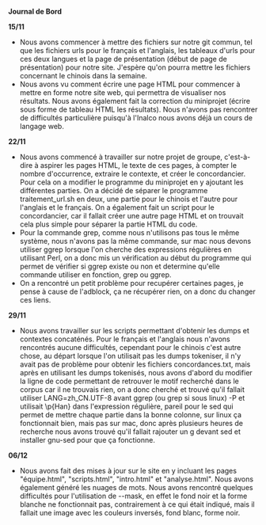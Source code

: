 **Journal de Bord**

**15/11**

- Nous avons commencer à mettre des fichiers sur notre git commun, tel que les fichiers urls pour le français et l'anglais, les tableaux d'urls pour ces deux langues et la page de présentation (début de page de présentation) pour notre site. J'espère qu'on pourra mettre les fichiers concernant le chinois dans la semaine.
- Nous avons vu comment écrire une page HTML pour commencer à mettre en forme notre site web, qui permettra de visualiser nos résultats. Nous avons également fait la correction du miniprojet (écrire sous forme de tableau HTML les résultats). Nous n'avons pas rencontrer de difficultés particulière puisqu'à l'Inalco nous avons déjà un cours de langage web.

**22/11**

- Nous avons commencé à travailler sur notre projet de groupe, c'est-à-dire à aspirer les pages HTML, le texte de ces pages, à compter le nombre d'occurrence, extraire le contexte, et créer le concordancier. Pour cela on a modifier le programme du miniprojet en y ajoutant les différentes parties. On a décidé de séparer le programme traitement_url.sh en deux, une partie pour le chinois et l'autre pour l'anglais et le français. On a également fait un script pour le concordancier, car il fallait créer une autre page HTML et on trouvait cela plus simple pour séparer la partie HTML du code. 
- Pour la commande grep, comme nous n'utilisons pas tous le même système, nous n'avons pas la même commande, sur mac nous devons utiliser ggrep lorsque l'on cherche des expressions régulières en utilisant Perl, on a donc mis un vérification au début du programme qui permet de vérifier si ggrep existe ou non et determine qu'elle commande utiliser en fonction, grep ou ggrep.
- On a rencontré un petit problème pour recupérer certaines pages, je pense à cause de l'adblock, ça ne récupérer rien, on a donc du changer ces liens.

**29/11**

- Nous avons travailler sur les scripts permettant d'obtenir les dumps et contextes concaténés. Pour le français et l'anglais nous n'avons rencontrés aucune difficultés, cependant pour le chinois c'est autre chose, au départ lorsque l'on utilisait pas les dumps tokeniser, il n'y avait pas de problème pour obtenir les fichiers concordances.txt, mais après en utilisant les dumps tokenisés, nous avons d'abord du modifier la ligne de code permettant de retrouver le motif recherché dans le corpus car il ne trouvais rien, on a donc cherché et trouvé qu'il fallait utiliser LANG=zh_CN.UTF-8 avant ggrep (ou grep si sous linux) -P et utilisait \p{Han} dans l'expression régulière, pareil pour le sed qui permet de mettre chaque partie dans la bonne colonne, sur linux ça fonctionnait bien, mais pas sur mac, donc après plusieurs heures de recherche nous avons trouvé qu'il fallait rajouter un g devant sed et installer gnu-sed pour que ça fonctionne. 

**06/12**

- Nous avons fait des mises à jour sur le site en y incluant les pages "équipe.html", "scripts.html", "intro.html" et "analyse.html". Nous avons également généré les nuages de mots. Nous avons rencontré quelques difficultés pour l'utilisation de --mask, en effet le fond noir et la forme blanche ne fonctionnait pas, contrairement à ce qui était indiqué, mais il fallait une image avec les couleurs inversés, fond blanc, forme noir.
